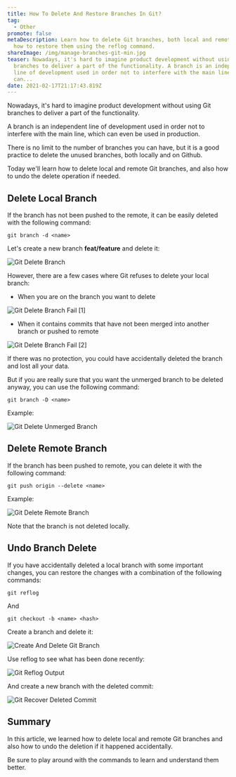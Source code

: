```yaml
---
title: How To Delete And Restore Branches In Git?
tag:
  - Other
promote: false
metaDescription: Learn how to delete Git branches, both local and remote, and
  how to restore them using the reflog command.
shareImage: /img/manage-branches-git-min.jpg
teaser: Nowadays, it's hard to imagine product development without using Git
  branches to deliver a part of the functionality. A branch is an independent
  line of development used in order not to interfere with the main line, which
  can...
date: 2021-02-17T21:17:43.819Z
---
```

Nowadays, it's hard to imagine product development without using Git branches to deliver a part of the functionality.

A branch is an independent line of development used in order not to interfere with the main line, which can even be used in production.

There is no limit to the number of branches you can have, but it is a good practice to delete the unused branches, both locally and on Github.

Today we'll learn how to delete local and remote Git branches, and also how to undo the delete operation if needed.

## Delete Local Branch

If the branch has not been pushed to the remote, it can be easily deleted with the following command:

`git branch -d <name>`

Let's create a new branch **feat/feature** and delete it:

![Git Delete Branch](/img/screenshot-2021-02-15-at-22.30.45.png "Git Delete Branch")

However, there are a few cases where Git refuses to delete your local branch:

* When you are on the branch you want to delete

![Git Delete Branch Fail [1]](/img/screenshot-2021-02-15-at-22.31.41.png "Git Delete Branch Fail [1]")

* When it contains commits that have not been merged into another branch or pushed to remote

![Git Delete Branch Fail [2]](/img/screenshot-2021-02-15-at-22.34.06.png "Git Delete Branch Fail [2]")

If there was no protection, you could have accidentally deleted the branch and lost all your data.

But if you are really sure that you want the unmerged branch to be deleted anyway, you can use the following command:

`git branch -D <name>`

Example:

![Git Delete Unmerged Branch](/img/screenshot-2021-02-15-at-22.37.00.png "Git Delete Unmerged Branch")

## Delete Remote Branch

If the branch has been pushed to remote, you can delete it with the following command:

`git push origin --delete <name>`

Example:

![Git Delete Remote Branch](/img/screenshot-2021-02-15-at-22.45.43.png "Git Delete Remote Branch")

Note that the branch is not deleted locally.

## Undo Branch Delete

If you have accidentally deleted a local branch with some important changes, you can restore the changes with a combination of the following commands:

`git reflog`

And

`git checkout -b <name> <hash>`

Create a branch and delete it:

![Create And Delete Git Branch](/img/screenshot-2021-02-15-at-22.50.25.png "Create And Delete Git Branch")

Use reflog to see what has been done recently:

![Git Reflog Output](/img/screenshot-2021-02-15-at-22.52.48.png "Git Reflog Output")

And create a new branch with the deleted commit:

![Git Recover Deleted Commit](/img/screenshot-2021-02-15-at-23.01.42.png "Git Recover Deleted Commit")

## Summary

In this article, we learned how to delete local and remote Git branches and also how to undo the deletion if it happened accidentally.

Be sure to play around with the commands to learn and understand them better.